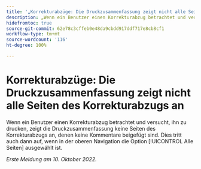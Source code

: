 ```yaml
---
title: '„Korrekturabzüge: Die Druckzusammenfassung zeigt nicht alle Seiten des Korrekturabzugs an“'
description: „Wenn ein Benutzer einen Korrekturabzug betrachtet und versucht, ihn zu drucken, zeigt die Druckzusammenfassung keine Seiten des Korrekturabzugs an, denen keine Kommentare beigefügt sind. Dies tritt auch dann auf, wenn in der oberen Navigation die Option ‚Alle Seiten‘ ausgewählt ist.“
hidefromtoc: true
source-git-commit: 62e78c3cffeb0e48da9cbdd917ddf717e8cb8cf1
workflow-type: tm+mt
source-wordcount: '116'
ht-degree: 100%

---
```



# Korrekturabzüge: Die Druckzusammenfassung zeigt nicht alle Seiten des Korrekturabzugs an

<!--This article is on both WF and WFP TOCs-->

Wenn ein Benutzer einen Korrekturabzug betrachtet und versucht, ihn zu drucken, zeigt die Druckzusammenfassung keine Seiten des Korrekturabzugs an, denen keine Kommentare beigefügt sind. Dies tritt auch dann auf, wenn in der oberen Navigation die Option [!UICONTROL Alle Seiten] ausgewählt ist.

_Erste Meldung am 10. Oktober 2022._

